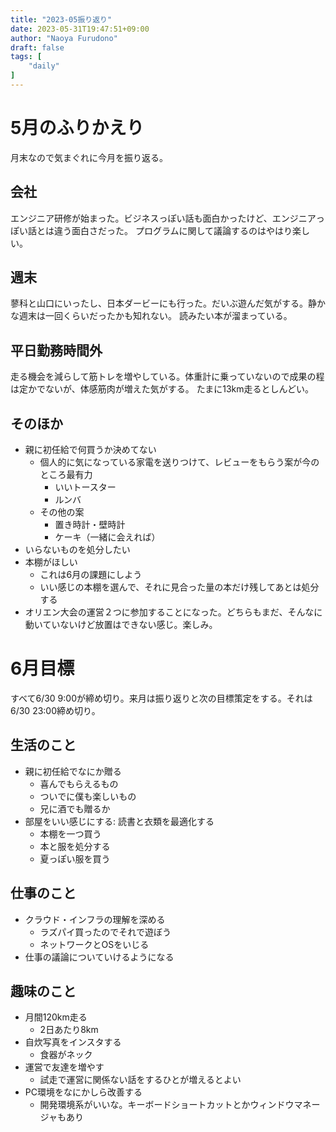 ```yaml
---
title: "2023-05振り返り"
date: 2023-05-31T19:47:51+09:00
author: "Naoya Furudono"
draft: false
tags: [
    "daily"
]
---
```


# 5月のふりかえり

月末なので気まぐれに今月を振り返る。

## 会社

エンジニア研修が始まった。ビジネスっぽい話も面白かったけど、エンジニアっぽい話とは違う面白さだった。
プログラムに関して議論するのはやはり楽しい。

## 週末

蓼科と山口にいったし、日本ダービーにも行った。だいぶ遊んだ気がする。静かな週末は一回くらいだったかも知れない。
読みたい本が溜まっている。

## 平日勤務時間外

走る機会を減らして筋トレを増やしている。体重計に乗っていないので成果の程は定かでないが、体感筋肉が増えた気がする。
たまに13km走るとしんどい。

## そのほか

- 親に初任給で何買うか決めてない
  - 個人的に気になっている家電を送りつけて、レビューをもらう案が今のところ最有力
    - いいトースター
    - ルンバ
  - その他の案
    - 置き時計・壁時計
    - ケーキ（一緒に会えれば）
- いらないものを処分したい
- 本棚がほしい
  - これは6月の課題にしよう
  - いい感じの本棚を選んで、それに見合った量の本だけ残してあとは処分する
- オリエン大会の運営２つに参加することになった。どちらもまだ、そんなに動いていないけど放置はできない感じ。楽しみ。

# 6月目標

すべて6/30 9:00が締め切り。来月は振り返りと次の目標策定をする。それは6/30 23:00締め切り。

## 生活のこと

- 親に初任給でなにか贈る
  - 喜んでもらえるもの
  - ついでに僕も楽しいもの
  - 兄に酒でも贈るか
- 部屋をいい感じにする: 読書と衣類を最適化する
  - 本棚を一つ買う
  - 本と服を処分する
  - 夏っぽい服を買う

## 仕事のこと

- クラウド・インフラの理解を深める
  - ラズパイ買ったのでそれで遊ぼう
  - ネットワークとOSをいじる
- 仕事の議論についていけるようになる

## 趣味のこと

- 月間120km走る
  - 2日あたり8km
- 自炊写真をインスタする
  - 食器がネック
- 運営で友達を増やす
  - 試走で運営に関係ない話をするひとが増えるとよい
- PC環境をなにかしら改善する
  - 開発環境系がいいな。キーボードショートカットとかウィンドウマネージャもあり

